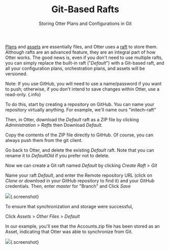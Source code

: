 ﻿---
title: Git-Based Rafts
subtitle: Storing Otter Plans and Configurations in Git
keywords: otter,rafts
sequence: 100
---

[Plans](/support/documentation/otter/core-concepts/plans) and [assets](/support/documentation/otter/core-concepts/assets) are essentially files, and Otter uses a [raft](/support/documentation/otter/global-components/rafts) to store them. Although rafts are an advanced feature, they are an integral part of how Otter works. The good news is, even if you don't need to use multiple rafts, you can simply replace the built-in raft ("*Default*") with a Git-based raft, and all your configuration plans, orchestration plans, and assets will be versioned.

Note: If you use GitHub, you will need to use a name/password if you want to push; otherwise, if you don't intend to save changes within Otter, use a read-only. {.info}

To do this, start by creating a repository on GitHub. You can name your repository virtually anything. For example, we'll name ours "initech-raft"

Then, in Otter, download the *Default* raft as a ZIP file by clicking *Administration* > *Rafts* then Download *Default*.

Copy the contents of the ZIP file directly to GitHub. Of course, you can always push them from the git client.

Go back to Otter, and delete the existing *Default* raft. Note that you can rename it to *DefaultOld* if you prefer not to delete.

Now we can create a Git raft named *Default* by clicking *Create Raft* > *Git*

Name your raft *Default*, and enter the Remote repository URL (click on *Clone or download* in your GitHub repository to find it) and your GitHub credentials. Then, enter *master* for "Branch" and Click *Save*

![](/resources/tutorials/otter-git/creategitraft.png){.screenshot}

To ensure that synchronization and storage were successful,

Click *Assets* > *Other Files* > *Default*

In our example, you'll see that the Accounts.zip file has been stored as an Asset, indicating that Otter was able to synchronize from Git.

![](/resources/tutorials/otter-git/assetsdefault.png){.screenshot}
